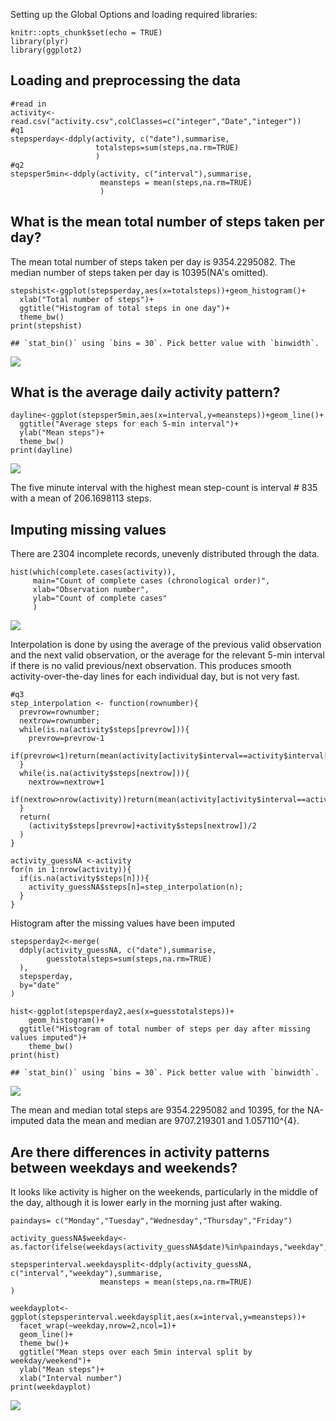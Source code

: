 Setting up the Global Options and loading required libraries:

    knitr::opts_chunk$set(echo = TRUE)
    library(plyr)
    library(ggplot2)

Loading and preprocessing the data
----------------------------------

    #read in
    activity<-read.csv("activity.csv",colClasses=c("integer","Date","integer"))
    #q1
    stepsperday<-ddply(activity, c("date"),summarise,
                       totalsteps=sum(steps,na.rm=TRUE)
                       )
    #q2
    stepsper5min<-ddply(activity, c("interval"),summarise,
                        meansteps = mean(steps,na.rm=TRUE)
                        )

What is the mean total number of steps taken per day?
-----------------------------------------------------

The mean total number of steps taken per day is 9354.2295082. The median
number of steps taken per day is 10395(NA's omitted).

    stepshist<-ggplot(stepsperday,aes(x=totalsteps))+geom_histogram()+
      xlab("Total number of steps")+
      ggtitle("Histogram of total steps in one day")+
      theme_bw()
    print(stepshist)

    ## `stat_bin()` using `bins = 30`. Pick better value with `binwidth`.

![](PA1_template_files/figure-markdown_strict/meansteps-1.png)

What is the average daily activity pattern?
-------------------------------------------

    dayline<-ggplot(stepsper5min,aes(x=interval,y=meansteps))+geom_line()+
      ggtitle("Average steps for each 5-min interval")+
      ylab("Mean steps")+
      theme_bw()
    print(dayline)

![](PA1_template_files/figure-markdown_strict/avgdaily-1.png)

The five minute interval with the highest mean step-count is interval \#
835 with a mean of 206.1698113 steps.

Imputing missing values
-----------------------

There are 2304 incomplete records, unevenly distributed through the
data.

    hist(which(complete.cases(activity)),
         main="Count of complete cases (chronological order)",
         xlab="Observation number",
         ylab="Count of complete cases"
         )

![](PA1_template_files/figure-markdown_strict/unnamed-chunk-1-1.png)

Interpolation is done by using the average of the previous valid
observation and the next valid observation, or the average for the
relevant 5-min interval if there is no valid previous/next observation.
This produces smooth activity-over-the-day lines for each individual
day, but is not very fast.

    #q3
    step_interpolation <- function(rownumber){
      prevrow=rownumber;
      nextrow=rownumber;
      while(is.na(activity$steps[prevrow])){
        prevrow=prevrow-1
        if(prevrow<1)return(mean(activity[activity$interval==activity$interval[rownumber],"steps"],na.rm=TRUE))
      }
      while(is.na(activity$steps[nextrow])){
        nextrow=nextrow+1
        if(nextrow>nrow(activity))return(mean(activity[activity$interval==activity$interval[rownumber],"steps"],na.rm=TRUE))
      }
      return(
        (activity$steps[prevrow]+activity$steps[nextrow])/2
      )
    }

    activity_guessNA <-activity
    for(n in 1:nrow(activity)){
      if(is.na(activity$steps[n])){
        activity_guessNA$steps[n]=step_interpolation(n);
      }
    }

Histogram after the missing values have been imputed

    stepsperday2<-merge(
      ddply(activity_guessNA, c("date"),summarise,
            guesstotalsteps=sum(steps,na.rm=TRUE)
      ),
      stepsperday,
      by="date"
    )

    hist<-ggplot(stepsperday2,aes(x=guesstotalsteps))+
        geom_histogram()+
      ggtitle("Histogram of total number of steps per day after missing values imputed")+
        theme_bw()
    print(hist)

    ## `stat_bin()` using `bins = 30`. Pick better value with `binwidth`.

![](PA1_template_files/figure-markdown_strict/hist_imputedmissingvalues-1.png)

The mean and median total steps are 9354.2295082 and 10395, for the
NA-imputed data the mean and median are 9707.219301 and 1.057110^{4}.

Are there differences in activity patterns between weekdays and weekends?
-------------------------------------------------------------------------

It looks like activity is higher on the weekends, particularly in the
middle of the day, although it is lower early in the morning just after
waking.

    paindays= c("Monday","Tuesday","Wednesday","Thursday","Friday")

    activity_guessNA$weekday<-as.factor(ifelse(weekdays(activity_guessNA$date)%in%paindays,"weekday","weekend"))

    stepsperinterval.weekdaysplit<-ddply(activity_guessNA, c("interval","weekday"),summarise,
                        meansteps = mean(steps,na.rm=TRUE)
    )

    weekdayplot<-ggplot(stepsperinterval.weekdaysplit,aes(x=interval,y=meansteps))+
      facet_wrap(~weekday,nrow=2,ncol=1)+
      geom_line()+
      theme_bw()+
      ggtitle("Mean steps over each 5min interval split by weekday/weekend")+
      ylab("Mean steps")+
      xlab("Interval number")
    print(weekdayplot)

![](PA1_template_files/figure-markdown_strict/weekdayandweekend-1.png)
